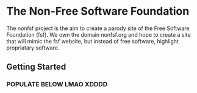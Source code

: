 # The Non-Free Software Foundation
The nonfsf project is the aim to create a parody site of the Free Software Foundation (fsf). We own the domain nonfsf.org and hope to create a site that will mimic the fsf website, but instead of free software, highlight propriatary software.

## Getting Started

### POPULATE BELOW LMAO XDDDD
